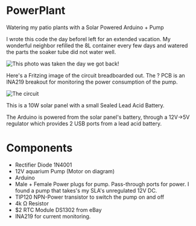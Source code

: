 PowerPlant
==========

Watering my patio plants with a Solar Powered Arduino + Pump

I wrote this code the day beforeI left for an extended vacation. My wonderful neighbor refilled the 8L container every few days and watered the parts the soaker tube did not water well. 

![This photo was taken the day we got back!](http://i.imgur.com/HziK3qG.png)

Here's a Fritzing image of the circuit breadboarded out. The ? PCB is an INA219 breakout for monitoring the power consumption of the pump.

![The circuit](http://i.imgur.com/zYkL1aL.png)


This is a 10W solar panel with a small Sealed Lead Acid Battery.

The Arduino is powered from the solar panel's battery, through a 12V->5V regulator which provides 2 USB ports from a lead acid battery.


Components
=================

* Rectifier Diode 1N4001
* 12V aquarium Pump (Motor on diagram)
* Arduino
* Male + Female Power plugs for pump. Pass-through ports for power. I found a pump that takes's my SLA's unregulated 12V DC.
* TIP120	NPN-Power transistor to switch the pump on and off
* 4k Ω Resistor
* $2 RTC Module DS1302 from eBay
* INA219 for current monitoring.
